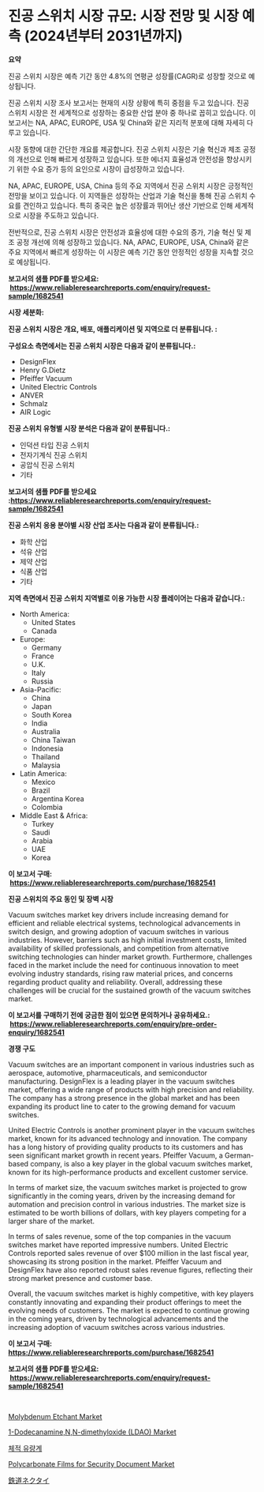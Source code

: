 <p><h1>진공 스위치 시장 규모: 시장 전망 및 시장 예측 (2024년부터 2031년까지)</h1></p><p><strong>요약</strong></p>
<p><p>진공 스위치 시장은 예측 기간 동안 4.8%의 연평균 성장률(CAGR)로 성장할 것으로 예상됩니다.</p><p>진공 스위치 시장 조사 보고서는 현재의 시장 상황에 특히 중점을 두고 있습니다. 진공 스위치 시장은 전 세계적으로 성장하는 중요한 산업 분야 중 하나로 꼽히고 있습니다. 이 보고서는 NA, APAC, EUROPE, USA 및 China와 같은 지리적 분포에 대해 자세히 다루고 있습니다.</p><p>시장 동향에 대한 간단한 개요를 제공합니다. 진공 스위치 시장은 기술 혁신과 제조 공정의 개선으로 인해 빠르게 성장하고 있습니다. 또한 에너지 효율성과 안전성을 향상시키기 위한 수요 증가 등의 요인으로 시장이 급성장하고 있습니다.</p><p>NA, APAC, EUROPE, USA, China 등의 주요 지역에서 진공 스위치 시장은 긍정적인 전망을 보이고 있습니다. 이 지역들은 성장하는 산업과 기술 혁신을 통해 진공 스위치 수요를 견인하고 있습니다. 특히 중국은 높은 성장률과 뛰어난 생산 기반으로 인해 세계적으로 시장을 주도하고 있습니다.</p><p>전반적으로, 진공 스위치 시장은 안전성과 효율성에 대한 수요의 증가, 기술 혁신 및 제조 공정 개선에 의해 성장하고 있습니다. NA, APAC, EUROPE, USA, China와 같은 주요 지역에서 빠르게 성장하는 이 시장은 예측 기간 동안 안정적인 성장을 지속할 것으로 예상됩니다.</p></p>
<p><strong>보고서의 샘플 PDF를 받으세요: &nbsp;<a href="https://www.reliableresearchreports.com/enquiry/request-sample/1682541">https://www.reliableresearchreports.com/enquiry/request-sample/1682541</a></strong></p>
<p><strong>시장 세분화:</strong></p>
<p><strong> 진공 스위치 시장은 개요, 배포, 애플리케이션 및 지역으로 더 분류됩니다. :</strong></p>
<p><strong>구성요소 측면에서는 진공 스위치 시장은 다음과 같이 분류됩니다.:</strong></p>
<p><ul><li>DesignFlex</li><li>Henry G.Dietz</li><li>Pfeiffer Vacuum</li><li>United Electric Controls</li><li>ANVER</li><li>Schmalz</li><li>AIR Logic</li></ul></p>
<p><strong> 진공 스위치 유형별 시장 분석은 다음과 같이 분류됩니다.:</strong></p>
<p><ul><li>인덕션 타입 진공 스위치</li><li>전자기계식 진공 스위치</li><li>공압식 진공 스위치</li><li>기타</li></ul></p>
<p><strong>보고서의 샘플 PDF를 받으세요 :<a href="https://www.reliableresearchreports.com/enquiry/request-sample/1682541">https://www.reliableresearchreports.com/enquiry/request-sample/1682541</a></strong></p>
<p><strong> 진공 스위치 응용 분야별 시장 산업 조사는 다음과 같이 분류됩니다.:</strong></p>
<p><ul><li>화학 산업</li><li>석유 산업</li><li>제약 산업</li><li>식품 산업</li><li>기타</li></ul></p>
<p><strong>지역 측면에서 진공 스위치 지역별로 이용 가능한 시장 플레이어는 다음과 같습니다.:</strong></p>
<p><ul>
    <li>
        North America:
        <ul>
            <li>United States</li>
            <li>Canada</li>
        </ul>
    </li>
    <li>
        Europe:
        <ul>
            <li>Germany</li>
            <li>France</li>
            <li>U.K.</li>
            <li>Italy</li>
            <li>Russia</li>
        </ul>
    </li>
    <li>
        Asia-Pacific:
        <ul>
            <li>China</li>
            <li>Japan</li>
            <li>South Korea</li>
            <li>India</li>
            <li>Australia</li>
            <li>China Taiwan</li>
            <li>Indonesia</li>
            <li>Thailand</li>
            <li>Malaysia</li>
        </ul>
    </li>
    <li>
        Latin America:
        <ul>
            <li>Mexico</li>
            <li>Brazil</li>
            <li>Argentina Korea</li>
            <li>Colombia</li>
        </ul>
    </li>
    <li>
        Middle East & Africa:
        <ul>
            <li>Turkey</li>
            <li>Saudi</li>
            <li>Arabia</li>
            <li>UAE</li>
            <li>Korea</li>
        </ul>
    </li>
    </ul></p>
<p><strong>이 보고서 구매: &nbsp;<a href="https://www.reliableresearchreports.com/purchase/1682541">https://www.reliableresearchreports.com/purchase/1682541</a></strong></p>
<p><strong>진공 스위치의 주요 동인 및 장벽 시장</strong></p>
<p><p>Vacuum switches market key drivers include increasing demand for efficient and reliable electrical systems, technological advancements in switch design, and growing adoption of vacuum switches in various industries. However, barriers such as high initial investment costs, limited availability of skilled professionals, and competition from alternative switching technologies can hinder market growth. Furthermore, challenges faced in the market include the need for continuous innovation to meet evolving industry standards, rising raw material prices, and concerns regarding product quality and reliability. Overall, addressing these challenges will be crucial for the sustained growth of the vacuum switches market.</p></p>
<p><strong>이 보고서를 구매하기 전에 궁금한 점이 있으면 문의하거나 공유하세요.: &nbsp;<a href="https://www.reliableresearchreports.com/enquiry/pre-order-enquiry/1682541">https://www.reliableresearchreports.com/enquiry/pre-order-enquiry/1682541</a></strong></p>
<p><strong>경쟁 구도</strong></p>
<p><p>Vacuum switches are an important component in various industries such as aerospace, automotive, pharmaceuticals, and semiconductor manufacturing. DesignFlex is a leading player in the vacuum switches market, offering a wide range of products with high precision and reliability. The company has a strong presence in the global market and has been expanding its product line to cater to the growing demand for vacuum switches.</p><p>United Electric Controls is another prominent player in the vacuum switches market, known for its advanced technology and innovation. The company has a long history of providing quality products to its customers and has seen significant market growth in recent years. Pfeiffer Vacuum, a German-based company, is also a key player in the global vacuum switches market, known for its high-performance products and excellent customer service.</p><p>In terms of market size, the vacuum switches market is projected to grow significantly in the coming years, driven by the increasing demand for automation and precision control in various industries. The market size is estimated to be worth billions of dollars, with key players competing for a larger share of the market.</p><p>In terms of sales revenue, some of the top companies in the vacuum switches market have reported impressive numbers. United Electric Controls reported sales revenue of over $100 million in the last fiscal year, showcasing its strong position in the market. Pfeiffer Vacuum and DesignFlex have also reported robust sales revenue figures, reflecting their strong market presence and customer base.</p><p>Overall, the vacuum switches market is highly competitive, with key players constantly innovating and expanding their product offerings to meet the evolving needs of customers. The market is expected to continue growing in the coming years, driven by technological advancements and the increasing adoption of vacuum switches across various industries.</p></p>
<p><strong>이 보고서 구매: &nbsp; <a href="https://www.reliableresearchreports.com/purchase/1682541">https://www.reliableresearchreports.com/purchase/1682541</a></strong></p>
<p><strong>보고서의 샘플 PDF를 받으세요: &nbsp;<a href="https://www.reliableresearchreports.com/enquiry/request-sample/1682541">https://www.reliableresearchreports.com/enquiry/request-sample/1682541</a></strong><strong></strong></p>
<p>&nbsp;</p>
<p><p><a href="https://issuu.com/reportprime-2/docs/molybdenum-etchant-market-size-2030.pptx">Molybdenum Etchant Market</a></p><p><a href="https://issuu.com/reportprime-2/docs/1-dodecanaminenn-dimethyloxide-ldao-market-size-20">1-Dodecanamine,N,N-dimethyloxide (LDAO) Market</a></p><p><a href="https://github.com/akzkkws047661437/Market-Research-Report-List-1/blob/main/6246765194334.md">체적 유량계</a></p><p><a href="https://github.com/ChiragRp1/Market-Research-Report-List-3/blob/main/polycarbonate-films-for-security-document-market.md">Polycarbonate Films for Security Document Market</a></p><p><a href="https://medium.com/@grarrity46/%E9%89%84%E9%81%93%E3%82%BF%E3%82%A4%E5%B8%82%E5%A0%B4%E3%83%AC%E3%83%9D%E3%83%BC%E3%83%88%E3%81%AF-%E3%81%93%E3%81%AE%E5%B8%82%E5%A0%B4%E3%81%AE%E6%9C%80%E6%96%B0%E3%81%AE%E3%83%88%E3%83%AC%E3%83%B3%E3%83%89%E3%81%A8%E6%88%90%E9%95%B7%E6%A9%9F%E4%BC%9A%E3%82%92%E6%98%8E%E3%82%89%E3%81%8B%E3%81%AB%E3%81%97%E3%81%A6%E3%81%84%E3%81%BE%E3%81%99-e1f55cfcb546">鉄道ネクタイ</a></p></p>